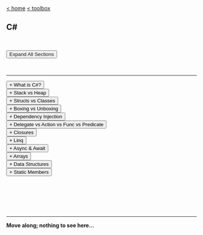 <div style="display: inline-block;">
<a class="link" href="http://oclipa.github.io/">&lt; home</a>
<a class="link" href="http://oclipa.github.io/toolbox.html">&lt; toolbox</a>
</div> 

## C#

&nbsp;


<button type="button"><a id="toggle-all" value="none">Expand All Sections</button>

&nbsp;

-------------------------------------------------------------------------------------------------------

<div><a id="intro" />  
<button type="button" class="collapsible">+ What is C#?</button>
<div class="content" style="display: none;" markdown="1">

C# is an object-oriented, type-safe, and managed language that is compiled by .Net framework to generate Microsoft Intermediate Language.

</div>
</div>

<div><a id="memory" />
<button type="button" class="collapsible">+ Stack vs Heap</button>
<div class="content" style="display: none;" markdown="1">

### Stack:
  * Contiguous memory.
  * A stack consists of frames; each frame corresponds to a method/function call.  A pointer references the current frame.
  * When a method is called, all of its value-types (and pointers) are stored as a frame which is pushed onto the top of the stack.
  * When the method returns, the frame for that method is popped off the stack (releasing the memory) and the pointer moves down to the next frame (i.e. the calling method).

### Heap:
   * Dynamic memory which can be allocated at will.
   * Can be fragmented since no guarantee which memory will be available at time oects are written.
   * Creating a reference-type oect reserves memory for the oect, plus overhead for the pointer, plus overhead for memory management.
   * When a reference-type oect is no longer referenced from the stack (or another oect), it is available to be garbage collected (which happens on occasion).

</div>
</div>

<div><a id="structs" />  
<button type="button" class="collapsible">+ Structs vs Classes</button>  
<div class="content" style="display: none;" markdown="1">

### Structs:

```C#
public struct MyStruct
{
    public float number;
    public byte flags;
    public byte index;
}
```
   * Value-type (entire object stored in a single memory location).
   * Supports inheritance.
   * Allocated on the stack (if local to a function) or on the heap (if a class member).
   * Cannot be null (unless Nullable<> is used)
   * Memory overhead is: (total size of fields) + (memory alignment padding)
   * Unless using the `ref` keyword, structs are always copied when passed into functions.
      * When using `ref` the stack address of the value type is passed, rather than a copy of the value type.
   * Once out of scope, memory location is immediately available to be overwritten.
   * Memory is contiguous, so may improve memory access patterns and CPU caching.
  
   * Cons: 
      * Cannot usually have multiple oects reference the same struct; each requires its own copy of the struct.
      * Large structs can be slow to copy, which can impact performance.
      * Boxing a struct (i.e. converting it in an oect) can impact performance

### Classes:

```C#
public class MyStruct
{
    public float number;
    public byte flags;
    public byte index;
}
```
   * Reference-type (object is referenced by a pointer).
   * Supports inheritance.
   * Allocated on the heap.
   * Can be null (if pointer is not assigned to a memory location)
   * Memory overhead is: (total size of fields) + (8 byte pointer) + (16 byte memory management).
   * References to a class are passed between methods (rather than the class itself).
   * Once out of scope, the memory location is available to be garbage collected (which may not happen immediately).
   * Memory can be fragmented.

  * Cons: 
     * Extra memory overhead (which may not be immediately removed when the oect is no longer referenced)
     * oects require initialization, which can impact performance.
     * Memory fragmentation can lead to slower performance.

</div>
</div>

<div><a id="boxing" />  
<button type="button" class="collapsible">+ Boxing vs Unboxing</button>
<div class="content" style="display: none;" markdown="1">

Boxing is the conversion of a value type to an reference type, or any interface face type implemented by the value type.

Boxing a value type creates an object instance containing the value and stores it on the heap.

e.g. `object o = 100;`

Unboxing is the reverse of this process:

e.g. `int x = (int)o;`

</div>
</div>

<div><a id="dependency" />    
<button type="button" class="collapsible">+ Dependency Injection</button>   
<div class="content" style="display: none;" markdown="1">

* Constructor dependency
* Property dependency
* Method dependency

</div>
</div>

<div><a id="delegates" />   
<button type="button" class="collapsible">+ Delegate vs Action vs Func vs Predicate</button>   
<div class="content" style="display: none;" markdown="1">

**Be sure to also read the section on Closures**

   * ### Delegate:
      * An older, generic form of Action, Func and Predicate.
      * Nowadays, prefer Action and Func, which are generally less complex and easier to read.
      
```C#
    class Program
    {
        public delegate int CalculateIt(int x, in y);

        static void Main(string[] args)
        {
            CalculateIt calc = Add;
            // Prints out "Result = 9"
            Console.WriteLine("Result = " + calc(4, 5));    

            calc = Subtract;
            // Prints out "Result = -1"
            Console.WriteLine("Result = " + calc(1, 2));
        }

        static int Add(int a, in b)
        {
            return a + b;
        }

        static void Subtract(int a, in b)
        {
            return a - b;
        }
    }
```
      * A multicast delegate
      * Nowadays, prefer Action and Func, which are generally less complex and easier to read.

   * ### Action&lt;T&gt;: 
      * Return type must be `void`
      
```C#
    class Program
    {
        static void Main(string[] args)
        {
            Action<int, int> calc = Add;
            // Prints out "Result = 9"
            calc(4, 5);           

            calc = Subtract;
            // Prints out "Result = -1"
            calc(4, 5);           
            
            Action<int, int> anonymousAction = (a, b) => 
                    { Console.WriteLine("Result = " + (a + b)); };
                    
            // Prints out "Result = 9"
            anonymousAction.Invoke(4, 5);  
        }

        static void Add(int a, in b)
        {
            Console.WriteLine("Result = " + (a + b));
        }

        static void Subtract(int a, in b)
        {
            Console.WriteLine("Result = " + (a - b));
        }
    }
```

   * ### Func&lt;T&gt;:
      * Must return a value

```C#
class Program
{
    static void Main(string[] args)
    {
        // note: Func<in, in, out>
        Func<int, int, int> calc = Add;
        // Prints out "Result = 9"
        Console.WriteLine("Result = " + calc(4, 5));    
 
        calc = Subtract;
        // Prints out "Result = -1"
        Console.WriteLine("Result = " + calc(4, 5));    
        
        Func<int, int, int> anonymousFunc = (a, b) => 
                { return a + b; };
                
        // Prints out "Result = 9"
        Console.WriteLine("Result = " + anonymousFunc.Invoke(4, 5));    
    }

    static int Add(int a, in b)
    {
        return a + b;
    }
    
    static int Subtract(int a, in b)
    {
        return a - b;
    }
}
```

   * ### Predicate&lt;T&gt;:
      * A special case of Func that only returns a bool.
      
</div>
</div>

<div><a id="closures" />  
<button type="button" class="collapsible">+ Closures</button> 
<div class="content" style="display: none;" markdown="1">

Closures are essentially used to encapsulate variables with the methods that require them, but without initializing the variables.  

They are particularly relevant to Delegates (including Action, Func and Predicate), since they mean that the state of arguments can be read at the time they are called, not at the time they are instantiated.  However, this does means that care must be taken to ensure the correct values are applied.  

For example, in the following code the output will be the number 10 ten times, rather than the expected 0 to 9:

```
delegate void Printer();

static void Main()
{
    List<Printer> printers = new List<Printer>();
    
    int i=0;
    for(; i < 10; i++)
    {
        printers.Add(delegate { Console.WriteLine(i); });
    }

    foreach (var printer in printers)
    {
        printer();
    }
}
```
At first glance, the above code would seem to indicate that `i` is incremented for each new delegate added to `printers`, however in practice what happens is that the compiler has associated the delegates with the variable `i` and the runtime will use whatever the value of `i` is at the time the delegate method is called (in the `foreach` loop).

Conceptually, the compiler does something like this:

```
// "replace" the delegate with a closure
// that includes the method and any variables
// if depends on.
class PrinterClosure
{
    public int CurrentI;
    public void Printer() => Console.WriteLine(this.currentI);
}

static void Main()
{
    // "replace" all references to
    // Printer with PrinterClosure
    List<PrinterClosure> printers = new List<PrinterClosure>();
    
    int i=0;
    for(; i < 10; i++)
    {
        // PrinterClosure is assigned a value
        // for i, but doesn't use it here
        printers.Add(new PrinterClosure() { i } );
    }

    foreach (PrinterClosure printer in printers)
    {
        // PrinterClosure now picks up the
        // value of i (10)
        printer.CurrentI = i;
        printer.printer();
    }
}
```

To avoid this, the value of `i` should be passed as an argument, rather than as a scoped variable:

```
delegate void Printer(int i);

static void Main()
{
    List<Printer> printers = new List<Printer>();
    
    int i=0;
    for(; i < 10; i++)
    {
        printers.Add(delegate(i) { Console.WriteLine(i); });
    }

    foreach (var printer in printers)
    {
        // prints out 0..9 as expected
        printer();
    }
}
```

In this case, the compiler (again, conceptually) generates a closure similar to the following:

```
class PrinterClosure
{
    // i will be scoped to the Printer method
    public void Printer(int i) => Console.WriteLine(i);
}
```

</div>
</div>

<div><a id="linq" />  
<button type="button" class="collapsible">+ Linq</button> 
<div class="content" style="display: none;" markdown="1">

Further info: [https://docs.microsoft.com/en-us/dotnet/api/system.linq.enumerable](https://docs.microsoft.com/en-us/dotnet/api/system.linq.enumerable)

### Where

```C#
IEnumerable<TSource> result = 
    Where<TSource>(IEnumerable<TSource>, Func<TSource,Boolean>);

var result = source.Where(o => o.Prop == x);
```

### Select

```C#
IEnumerable<TSource> result = 
    Select<TSource,TResult>(IEnumerable<TSource>, Func<TSource,TResult>)

var result = source.Select(o => new 
                            { 
                                Prop1 = o.Prop1; 
                                Prop2 = o.Prop2 
                            }
                        );
```

### OrderBy

```C#
IEnumerable<TSource> result = 
    OrderBy<TSource,TKey>(IEnumerable<TSource>, Func<TSource,TKey>)

var result = source.OrderBy(o => o.Prop);
```

### OrderByDescending

```C#
IEnumerable<TSource> result = 
    OrderByDescending<TSource,TKey>(IEnumerable<TSource>, Func<TSource,TKey>)

var result = source.OrderByDescending(o => o.Prop);
```

### ThenByDescending

```C#
IEnumerable<TSource> result = 
    OrderBy[...].
    ThenByDescending(IEnumerable<TSource>, Func<TSource,TKey>);

var result = source.OrderBy(o => o.Prop1).
                    ThenByDescending(o => o.Prop2);
```

### Join

```C#
var result = source1.Join(source2, 
                     o1 => o1.Prop1, o2 => o2.Prop1, 
                     (o1, o2) => new 
                         {
                             o1.Prop1,
                             o1.Prop2,
                             o2.Prop3,
                             o2.Prop4
                         }
                     );
```

### GroupBy

```C#
var result = source1.GroupBy(o => o.Prop).
                                 Select(grp => new
                                     {
                                         PropId = grp.Key,
                                         PropCount = grp.Count()
                                     });
```

### Take

```C#
// select top 3

var result = source.Where(
                     o => o.Prop == x).
                     Take(3);
```

### Skip

```C#
// uses a mixture of query syntax and lambda syntax

var result = (from o in source
                where o.Prop1 == x
                orderby o.Prop2
                select o).Skip(2).Take(3);
```

### Single

```C#
// throws an exception if no elements

var result = source.Single(o => o.Prop == x);
```

### SingleOrDefault

```C#
// returns null if no elements

var result = source.SingleOrDefault(o => o.Prop == x);
```

### DefaultIfEmpty

```C#
// returns a new OClass instance if no elements

var result = source.Where(o => o.Prop == x).
                        DefaultIfEmpty(new OClass()).Single();
```

### Last

```C#
// First, Last and ElementAt used in same way

var result = source.Where(o => o.Prop == x).
                        OrderBy(o => o.Prop).Last();
```

### SingleOrDefault

```C#
// returns 0 if no elements

var result = source.Where(o => o.Prop == x).
                      Select(o => o.Prop).SingleOrDefault();
```

### ToArray

```C#
// uses query syntax

string[] result = (from o in source
                select o.Prop).ToArray();
```

### ToDictionary

```C#
// uses lambda syntax

Dictionary<int, OClass> result = 
            source.ToDictionary(o => o.IntProp);

// uses a mixture of query syntax and lambda syntax

Dictionary<string, double> result = 
    (from og in
        (from o1 in source1
         join o2 in source2 on o1.Prop equals o2.Prop
         select new { o2.StrProp, o1.DblProp})
            group og by og.StrProp into g
            select g).
                ToDictionary(g => g.Key, 
                                g => g.Max(og => og.DblProp));
```

### ToList

```C#
// uses query syntax

List<OClass> result = (from o in source
                        where o.Prop > x
                        orderby o.Prop).ToList();
```

### ToLookup

```C#
ILookup<int, string> result = 
        source.toLookup(o => o.IntProp, o.StrProp);
```
</div>
</div>

<div> 
<button type="button" class="collapsible">+ Async & Await</button> 
<div class="content" style="display: none;" markdown="1">

If an `async` method calls another method or function using the `await` keyword, the calling method will return instantly at the point `await` is called; any instructions after the `await` will not complete until after the awaited method completes.

In the following example, the output from the program will be null, since `result` will not be initialized until after `Task.Delay(5)` returns, which will not happen until after WriteLine() is called.

```C#

class Program {
  private static string result;
 
  static void Main() {
    SaySomething();
    Console.WriteLine(result);
  }
 
  static async Task<string> SaySomething() {
    await Task.Delay(5);
    result = "Hello world!";
    return “Something”;
  }
}
```

An alternative approach would be to use `Thread.Sleep(5)`, rather than `Task.Delay(5)`, since this will cause the main thread to block until the `Sleep()` method returns, so that `result` will be initialized before the `SaySomething` method returns.  In this case, the program will return `Hello world!`.
</div>
</div>

<div><a id="arrays" />   
<button type="button" class="collapsible">+ Arrays</button>   
<div class="content" style="display: none;" markdown="1">

See: http://zetcode.com/lang/csharp/arrays/
And: https://www.geeksforgeeks.org/c-sharp-join-method-set-1/  (and Split)

What is a Jagged Array?

</div>
</div>

<div>  
<button type="button" class="collapsible">+ Data Structures</button>  
<div class="content" style="display: none;" markdown="1">

Should create a separate page that goes through these in depth

### Array
### ArrayList
### Stack
### Queue
### LinkedList<T> (Doubly-Linked List)
### HashTable
### Dictionary<TKey, TValue>
### SortedSet<T> (Red-Black Tree)

See here: https://stackoverflow.com/questions/1806511/objects-that-represent-trees

### Singly-Linked List
### Skip List
### Binary Search Tree
### Cartesian Tree
### B-Tree
### Splay Tree
### AVL Tree
### KD Tree

</div>
</div>

<div><a id="static" /> 
<button type="button" class="collapsible">+ Static Members</button>   
<div class="content" style="display: none;" markdown="1">

See: https://www.toptal.com/c-sharp/interview-questions - see example using TestStatic class

</div>
</div>

&nbsp;

&nbsp;

&nbsp;

-------------------------------------------------------------------------------------------------------

**Move along; nothing to see here...**

<script type="text/javascript">

    const loadCSS = (filename) => { 

       const file = document.createElement("link");
       file.setAttribute("rel", "stylesheet");
       file.setAttribute("type", "text/css");
       file.setAttribute("href", filename);
       document.head.appendChild(file);
    };

    const loadJS = (filename) => { 

       const file = document.createElement("script");
       file.setAttribute("type", "text/javascript");
       file.setAttribute("src", filename);
       document.head.appendChild(file);
    };
   
    //just call a function to load your CSS
    //this path should be relative your HTML location
    loadCSS("../collapse.css");
    loadJS("../collapse.js");

</script>
